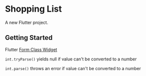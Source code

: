 # Shopping List

A new Flutter project.

## Getting Started

Flutter [Form Class Widget](https://api.flutter.dev/flutter/widgets/Form-class.html "read docs")

`int.tryParse()` yields null if value can't be converted to a number

`int.parse()` throws an error if value can't be converted to a number
